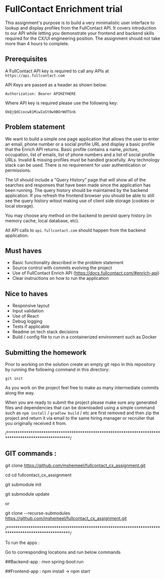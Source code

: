 # FullContact Enrichment trial

This assignment's purpose is to build a very minimalistic user interface to lookup and display profiles from the FullContact API. It covers introduction to our API while letting you demonstrate your frontend and backend skills required for 
the CX/UI engineering position. The assignment should not take more than 4 hours to complete.

## Prerequisites

A FullContact API key is required to call any APIs at `https://api.fullcontact.com`

API Keys are passed as a header as shown below:
```
Authorization: Bearer APIKEYHERE
```

Where API key is required please use the following key: 
```
OkQjQdCcocw81MiwIaSt0w9BOrWdTSnb
```

## Problem statement

We want to build a simple one page application that allows the user to enter an email, phone number or a social profile URL and display a basic profile that the Enrich API returns. Basic profile contains a name, picture, occupation, list of emails, list of phone numbers and a list of social profile URLs. Invalid & missing profiles must be handled gracefully. Any technology stack can be used. There is no requirement for user authentication or permissions.

The UI should include a "Query History" page that will show all of the searches and responses that have been made since the application has 
been running. The query history should be maintained by the backend application. If you refresh the frontend browser you should be able 
to still see the query history witout making use of client side storage (cookies or local storage).

You may choose any method on the backend to persist query history (in memory cache, local database, etc).

All API calls to `api.fullcontact.com` should happen from the backend application. 

## Must haves
* Basic functionality described in the problem statement
* Source control with commits evolving the project
* Use of FullContact Enrich API (https://docs.fullcontact.com/#enrich-api)
* Clear instructions on how to run the application
## Nice to haves
* Responsive layout
* Input validation
* Use of React
* Debug logging
* Tests if applicable
* Readme on tech stack decisions
* Build / config file to run in a containerized environment such as Docker

## Submitting the homework

Prior to working on the solution create an empty git repo in this repository by running the following command in this directory:

```
git init
```

As you work on the project feel free to make as many intermediate commits along the way.

When you are ready to submit the project please make sure any generated files and dependencies that can be downloaded 
using a simple command such as `npm install` / `gradlew build` / etc are first removed and then zip the project and 
return it via email to the same hiring manager or recruiter that you originally received it from.


/*****************************************************************************************************/

## GIT commands :
git clone https://github.com/mshemeel/fullcontact_cx_assignment.git

cd cd fullcontact_cx_assignment

git submodule init

git submodule update

or 

git clone --recurse-submodules  https://github.com/mshemeel/fullcontact_cx_assignment.git

/*****************************************************************************************************/

To run the apps :

Go to corresponding locations and run below commands

##Backend-app : mvn spring-boot:run

##Frontend-app : npm install -> npm start
